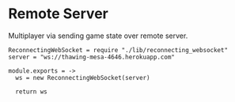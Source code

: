 Remote Server
=============

Multiplayer via sending game state over remote server.

    ReconnectingWebSocket = require "./lib/reconnecting_websocket"
    server = "ws://thawing-mesa-4646.herokuapp.com"

    module.exports = ->
      ws = new ReconnectingWebSocket(server)

      return ws
